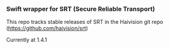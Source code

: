 ### Swift wrapper for SRT (Secure Reliable Transport)

This repo tracks stable releases of SRT in the Haivision git repo (https://github.com/haivision/srt)

Currently at 1.4.1
